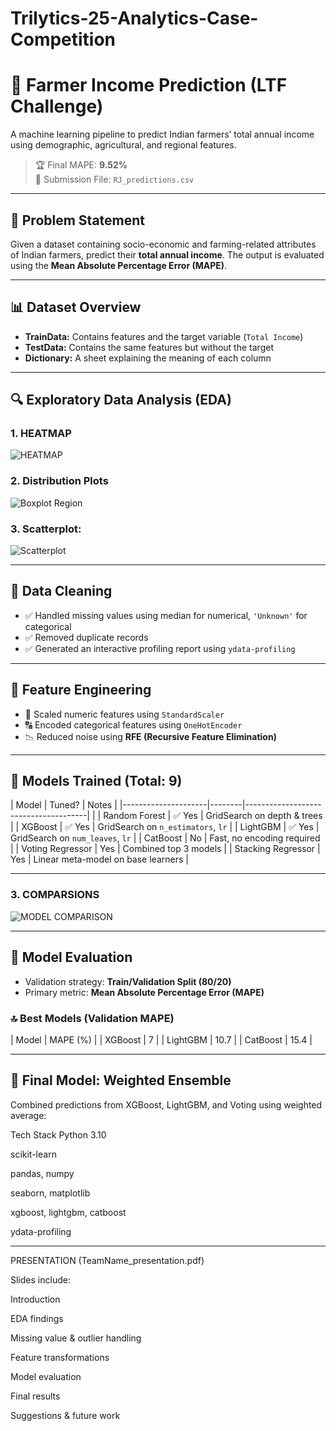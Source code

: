 # Trilytics-25-Analytics-Case-Competition
# 🌾 Farmer Income Prediction (LTF Challenge)

A machine learning pipeline to predict Indian farmers’ total annual income using demographic, agricultural, and regional features.

> 🏆 Final MAPE: **9.52%**  
> 📁 Submission File: `RJ_predictions.csv`

---

## 📌 Problem Statement

Given a dataset containing socio-economic and farming-related attributes of Indian farmers, predict their **total annual income**. The output is evaluated using the **Mean Absolute Percentage Error (MAPE)**.

---

## 📊 Dataset Overview

- **TrainData:** Contains features and the target variable (`Total Income`)
- **TestData:** Contains the same features but without the target
- **Dictionary:** A sheet explaining the meaning of each column

---
## 🔍 Exploratory Data Analysis (EDA)

### 1. HEATMAP
![HEATMAP](https://drive.google.com/uc?id=1mQxxVbUGjZhe-rX0MmHVlftBDZUAG3EP)

### 2. Distribution Plots
![Boxplot Region](https://drive.google.com/uc?id=14lJQ41Ol_LUKsY-yBHU_ITi2O2Wtn7rO)

### 3. Scatterplot:
![Scatterplot](https://drive.google.com/uc?id=1rXCZESDFbWUBkM95uMjeASukHfFbqNA_)

---

## 🔬 Data Cleaning

- ✅ Handled missing values using median for numerical, `'Unknown'` for categorical
- ✅ Removed duplicate records
- ✅ Generated an interactive profiling report using `ydata-profiling`

---

## 🧪 Feature Engineering

- 📏 Scaled numeric features using `StandardScaler`
- 🔠 Encoded categorical features using `OneHotEncoder`
- 📉 Reduced noise using **RFE (Recursive Feature Elimination)**

---

## 🤖 Models Trained (Total: 9)

| Model                | Tuned? | Notes                                |
|---------------------|--------|--------------------------------------|             |
| Random Forest        | ✅ Yes | GridSearch on depth & trees         |
| XGBoost              | ✅ Yes | GridSearch on `n_estimators`, `lr`  |
| LightGBM             | ✅ Yes | GridSearch on `num_leaves`, `lr`    |
| CatBoost             | No     | Fast, no encoding required          |
| Voting Regressor     | Yes    | Combined top 3 models               |
| Stacking Regressor   | Yes    | Linear meta-model on base learners  |

---

### 3. COMPARSIONS
![MODEL COMPARISON](https://drive.google.com/uc?id=1qADqDsm8BN4GvoMZFWSVbkFqwdDjTC9k)

---

## 🔧 Model Evaluation

- Validation strategy: **Train/Validation Split (80/20)**
- Primary metric: **Mean Absolute Percentage Error (MAPE)**

### 🔝 Best Models (Validation MAPE)

| Model          | MAPE (%) |
| XGBoost        | 7     |
| LightGBM       | 10.7     |
| CatBoost       | 15.4     |


---

## 🧠 Final Model: Weighted Ensemble

Combined predictions from XGBoost, LightGBM, and Voting using weighted average:


Tech Stack
Python 3.10

scikit-learn

pandas, numpy

seaborn, matplotlib

xgboost, lightgbm, catboost

ydata-profiling

---

PRESENTATION (TeamName_presentation.pdf)

Slides include:

Introduction

EDA findings

Missing value & outlier handling

Feature transformations

Model evaluation

Final results

Suggestions & future work




